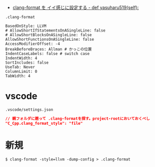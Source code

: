 - [clang-format を イイ感じに設定する - def yasuharu519(self):](https://yasuharu519.hatenablog.com/entry/2015/12/13/210825)

`.clang-format`
```.clang-format
BasedOnStyle: LLVM
# AllowShortIfStatementsOnASingleLine: false
# AllowShortBlocksOnASingleLine: false
AllowShortFunctionsOnASingleLine: false
AccessModifierOffset: -4 
BreakBeforeBraces: Allman # かっこの位置
IndentCaseLabels: false # switch case
IndentWidth: 4
SortIncludes: false
UseTab: Never
ColumnLimit: 0
TabWidth: 4
```

# vscode
`.vscode/settings.json`
```json
// 親フォルダに遡って .clang-formatを探す。project-rootにおいておくべし
"C_Cpp.clang_format_style": "file" 
```

# 新規
```
$ clang-format -style=llvm -dump-config > .clang-format
```
